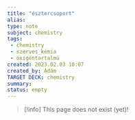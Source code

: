 ```yaml
---
title: "észtercsoport"
alias: 
type: note
subject: chemistry
tags:
 - chemistry
 - szerves_kémia
 - oxigéntartalmú
created: 2023.02.03 10:07
created_by: Ádám
TARGET DECK: chemistry
summary: 
status: empty
---
```

> [!info] This page does not exist (yet)!